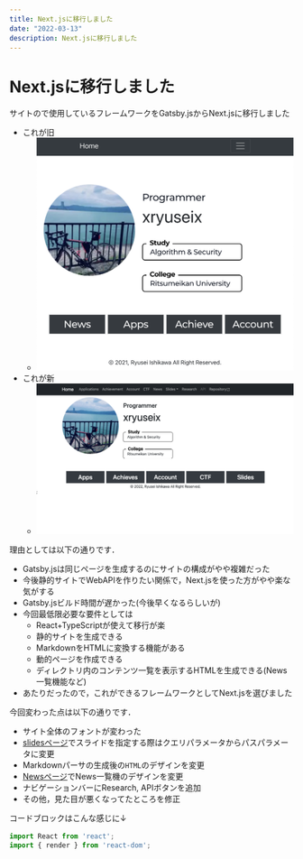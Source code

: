 ```yaml
---
title: Next.jsに移行しました
date: "2022-03-13"
description: Next.jsに移行しました
---
```


# Next.jsに移行しました

サイトので使用しているフレームワークをGatsby.jsからNext.jsに移行しました

* これが旧
  * ![top](./top.png)
* これが新
  * ![newtop](./newtop.png)

理由としては以下の通りです．

* Gatsby.jsは同じページを生成するのにサイトの構成がやや複雑だった
* 今後静的サイトでWebAPIを作りたい関係で，Next.jsを使った方がやや楽な気がする
* Gatsby.jsビルド時間が遅かった(今後早くなるらしいが)
* 今回最低限必要な要件としては
  * React+TypeScriptが使えて移行が楽
  * 静的サイトを生成できる
  * MarkdownをHTMLに変換する機能がある
  * 動的ページを作成できる
  * ディレクトリ内のコンテンツ一覧を表示するHTMLを生成できる(News一覧機能など)
* あたりだったので，これができるフレームワークとしてNext.jsを選びました

今回変わった点は以下の通りです．

* サイト全体のフォントが変わった
* [slidesページ](https://xryuseix.github.io/slides)でスライドを指定する際はクエリパラメータからパスパラメータに変更
* Markdownパーサの生成後の`HTML`のデザインを変更
* [Newsページ](https://xryuseix.github.io/news)でNews一覧機のデザインを変更
* ナビゲーションバーにResearch, APIボタンを追加
* その他，見た目が悪くなってたところを修正

コードブロックはこんな感じに↓

```ts
import React from 'react';
import { render } from 'react-dom';
```